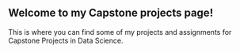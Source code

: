 ## Welcome to my Capstone projects page!

This is where you can find some of my projects and assignments for Capstone Projects in Data Science.
